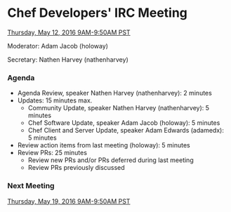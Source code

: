 # Chef Developers' IRC Meeting

[Thursday, May 12, 2016 9AM-9:50AM PST](http://everytimezone.com/#2016-5-12,240,cn3)

Moderator:  Adam Jacob (holoway)

Secretary:  Nathen Harvey (nathenharvey)

### Agenda
* Agenda Review, speaker Nathen Harvey (nathenharvey): 2 minutes
* Updates: 15 minutes max.
  * Community Update, speaker Nathen Harvey (nathenharvey): 5 minutes
  * Chef Software Update, speaker Adam Jacob (holoway): 5 minutes
  * Chef Client and Server Update, speaker Adam Edwards (adamedx): 5 minutes
* Review action items from last meeting (holoway): 5 minutes
* Review PRs:  25 minutes
  * Review new PRs and/or PRs deferred during last meeting
  * Review PRs previously discussed

### Next Meeting

[Thursday, May 19, 2016 9AM-9:50AM PST](http://everytimezone.com/#2016-5-19,240,cn3)
